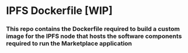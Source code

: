 # IPFS Dockerfile [WIP]

### This repo contains the Dockerfile required to build a custom image for the IPFS node that hosts the software components required to run the Marketplace application 
